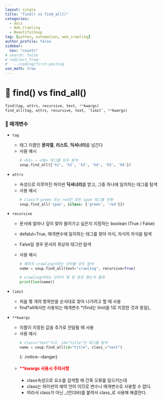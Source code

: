 ```yaml
---
layout: single
title: "find() vs find_all()"
categories:
  - docs
  - Web_Crawling
  - BeautifulSoup
tag: [python, automation, web_crawling]
author_profile: false
sidebar:
  nav: "counts"
# search: false
# redirect_from:
#   - /coding/first-posting
use_math: true
---
```


# 👑 find() vs find_all()

```python
find(tag, attrs, recursive, text, **kwargs)
find_all(tag, attrs, recursive, text, `limit`, **kwargs)
```

### 🌟 매개변수

- `tag`
  - 태그 이름인 **문자열**, **리스트**, **딕셔너리**를 넘긴다
  - 사용 예시
    ```python
    # <h1> ~ <h6> 태그를 모두 탐색
    soup.find_all({'h1', 'h2', 'h3', 'h4', 'h5', 'h6'})
    ```
- `attrs`
  - 속성으로 이루어진 파이썬 **딕셔너리**를 받고, 그중 하나에 일치하는 태그를 탐색
  - 사용 예시
    ```python
    # class가 green 또는 red인 모든 span 태그를 반환
    soup.find_all('span', {class: {'green', 'red'}})
    ```
- `recursive`

  - 문서에 얼마나 깊이 찾아 들어가고 싶은지 지정하는 boolean (True / False)
  - defalut=True, 매개변수에 일치하는 태그를 찾아 자식, 자식의 자식을 탐색
  - False일 경우 문서의 최상위 태그만 탐색
  - 사용 예시

    ```python
    # 페이지 crawling이라는 단어를 모두 탐색
    name = soup.find_all(text="crawling", recursive=True)

    # crawling이라는 단어가 몇 번 등장 했는지 출력
    print(len(name))
    ```

- `limit`
  - 처음 몇 개의 항목만을 순서대로 찾아 나가려고 할 때 사용
  - find*all에서만 사용되는 매개변수 *(find는 limit을 1로 지정한 것과 동일)\_
- `**kwargs`
  - 이름이 지정된 값을 추가로 전달될 때 사용
  - 사용 예시
    ```python
    # class="text"이고, id="title"인 태그를 탐색
    name = soup.find_all(id="title", class_="text")
    ```
    {: .notice--danger}
  - <div class="notice--danger"> 
    <h4 style="color: red;">**kwargs 사용시 주의사항</h4>
    <ul>
        <li>class속성으로 요소를 검색할 때 간혹 오류를 일으키는데</li>
        <li>class는 파이썬의 예약 언어 이므로 변수나 매개변수로 사용할 수 없다.</li>
        <li>따라서 class가 아닌 _(언더바)를 붙여서 class_로 사용해 해결한다.</li>
    </ul>
    </div>
